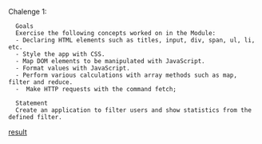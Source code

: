    Chalenge 1:

      Goals
      Exercise the following concepts worked on in the Module:
      - Declaring HTML elements such as titles, input, div, span, ul, li, etc.
      - Style the app with CSS.
      - Map DOM elements to be manipulated with JavaScript.
      - Format values with JavaScript.
      - Perform various calculations with array methods such as map, filter and reduce.
      -  Make HTTP requests with the command fetch;

      Statement
      Create an application to filter users and show statistics from the defined filter.
      
[result](index.html)
